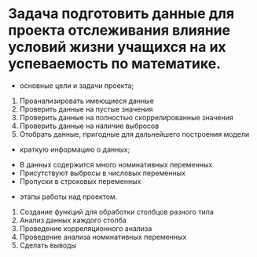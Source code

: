 # Задача подготовить данные для проекта отслеживания влияние условий жизни учащихся на их успеваемость по математике.

- основные цели и задачи проекта;
1. Проанализировать имеющиеся данные
2. Проверить данные на пустые значения
3. Проверить данные на полностью скоррелированные значения
4. Проверить данные на наличие выбросов
5. Отобрать данные, пригодные для дальнейшего построения модели
- краткую информацию о данных;
+ В данных содержится много номинативных переменных
+ Присутствуют выбросы в числовых переменных 
+ Пропуски в строковых переменных
- этапы работы над проектом.
1. Создание функций для обработки столбцов разного типа
2. Анализ данных каждого столба
3. Проведение корреляционного анализа
4. Проведение анализа номинативных переменных
5. Сделать выводы

